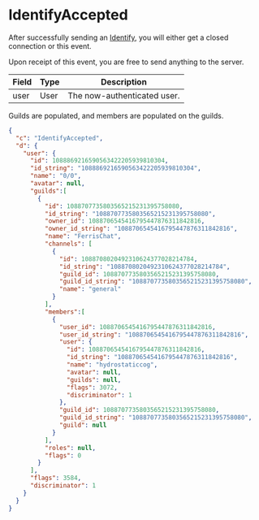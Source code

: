 # IdentifyAccepted

After successfully sending an [Identify](../events_inbound/identify.md),
you will either get a closed connection or this event.

Upon receipt of this event, you are free to send anything to the server.

| Field | Type | Description |
| --- | --- | --- |
| user | User | The now-authenticated user. |

Guilds are populated, and members are populated on the guilds.

```json
{
  "c": "IdentifyAccepted",
  "d": {
    "user": {
      "id": 1088869216590563422205939810304,
      "id_string": "1088869216590563422205939810304",
      "name": "0/0",
      "avatar": null,
      "guilds":[
        {
          "id": 1088707735803565215231395758080,
          "id_string": "1088707735803565215231395758080",
          "owner_id": 1088706545416795447876311842816,
          "owner_id_string": "1088706545416795447876311842816",
          "name": "FerrisChat",
          "channels": [
            {
              "id": 1088708020492310624377028214784,
              "id_string": "1088708020492310624377028214784",
              "guild_id": 1088707735803565215231395758080,
              "guild_id_string": "1088707735803565215231395758080",
              "name": "general"
            }
          ],
          "members":[
            {
              "user_id": 1088706545416795447876311842816,
              "user_id_string": "1088706545416795447876311842816",
              "user": {
                "id": 1088706545416795447876311842816,
                "id_string": "1088706545416795447876311842816",
                "name": "hydrostaticcog",
                "avatar": null,
                "guilds": null,
                "flags": 3072,
                "discriminator": 1
              },
              "guild_id": 1088707735803565215231395758080,
              "guild_id_string": "1088707735803565215231395758080",
              "guild": null
            }
          ],
          "roles": null,
          "flags": 0
        }
      ],
      "flags": 3584,
      "discriminator": 1
    }
  }
}
```